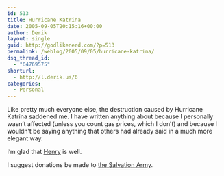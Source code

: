 ```yaml
---
id: 513
title: Hurricane Katrina
date: 2005-09-05T20:15:16+00:00
author: Derik
layout: single
guid: http://godlikenerd.com/?p=513
permalink: /weblog/2005/09/05/hurricane-katrina/
dsq_thread_id:
  - "64769575"
shorturl:
  - http://l.derik.us/6
categories:
  - Personal
---
```

Like pretty much everyone else, the destruction caused by Hurricane Katrina saddened me. I have written anything about because I personally wasn&#8217;t affected (unless you count gas prices, which I don&#8217;t) and because I wouldn&#8217;t be saying anything that others had already said in a much more elegant way.

I&#8217;m glad that [Henry](http://www.hbusby.com) is well.

I suggest donations be made to [the Salvation Army](http://www.salvationarmyusa.org).